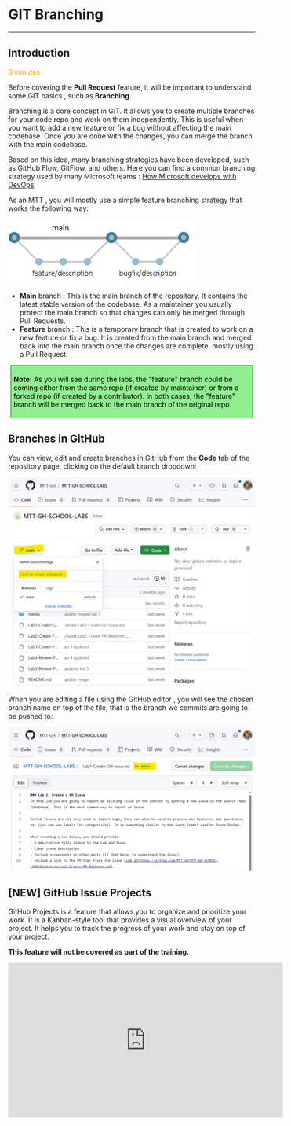 [comment]: <> (please keep all comment items at the top of the markdown file)
[comment]: <> (please do not change the ***, as well as <div> placeholders for Note and Tip layout)

# GIT Branching
***

## Introduction

<span class="oi oi-clock" style="color: orange;">  3 minutes</span>

Before covering the **Pull Request** feature, it will be important to understand some GIT basics , such as **Branching**.

Branching is a core concept in GIT. It allows you to create multiple branches for your code repo and work on them independently. This is useful when you want to add a new feature or fix a bug without affecting the main codebase. Once you are done with the changes, you can merge the branch with the main codebase.

Based on this idea, many branching strategies have been developed, such as GitHub Flow, GitFlow, and others. Here you can find a common branching strategy used by many Microsoft teams : [How Microsoft develops with DevOps](https://learn.microsoft.com/en-us/devops/develop/how-microsoft-develops-devops)

As an MTT , you will mostly use a simple feature branching strategy that works the following way:

![Feature Branching](media/featurebranching.png)

- **Main** branch : This is the main branch of the repository. It contains the latest stable version of the codebase. As a maintainer you usually protect the main branch so that changes can only be merged through Pull Requests.
- **Feature** branch : This is a temporary branch that is created to work on a new feature or fix a bug. It is created from the main branch and merged back into the main branch once the changes are complete, mostly using a Pull Request. 

<div style="background: lightgreen; 
            font-size: 14px; 
            color: black;
            padding: 5px; 
            border: 1px solid green; 
            margin: 5px;">
            
**Note:** As you will see during the labs, the "feature" branch could be coming either from the same repo (if created by maintainer) or from a forked repo (if created by a contributor). In both cases, the "feature" branch will be merged back to the main branch of the original repo.
</div>

## Branches in GitHub 

You can view, edit and create branches in GitHub from the **Code** tab of the repository page, clicking on the default branch dropdown:

![Create branch](media/createbranch.png)

When you are editing a file using the GitHub editor , you will see the chosen branch name on top of the file, that is the branch we commits are going to be pushed to:

![edit file](media/editfile.png)

## [NEW] GitHub Issue Projects

GitHub Projects is a feature that allows you to organize and prioritize your work. It is a Kanban-style tool that provides a visual overview of your project. It helps you to track the progress of your work and stay on top of your project.

**This feature will not be covered as part of the training.**

<iframe width="560" height="315" src="https://www.youtube.com/embed/o1wuW24Nv4E" title="YouTube video player" frameborder="0" allow="accelerometer; autoplay; clipboard-write; encrypted-media; gyroscope; picture-in-picture; web-share" allowfullscreen></iframe>